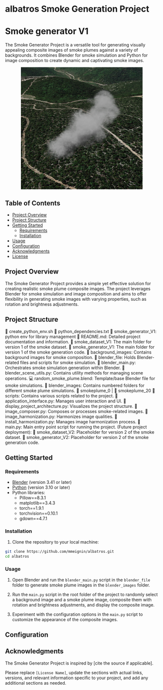 # albatros Smoke Generation Project

# Smoke generator V1
The Smoke Generator Project is a versatile tool for generating visually appealing composite images of smoke plumes against a variety of backgrounds. It combines Blender for smoke simulation and Python for image composition to create dynamic and captivating smoke images.

<p align="center">
  <img src="readme.png" alt="Example Smoke Composite Image" width="400"/>
</p>

## Table of Contents

- [Project Overview](#project-overview)
- [Project Structure](#project-structure)
- [Getting Started](#getting-started)
  - [Requirements](#requirements)
  - [Installation](#installation)
- [Usage](#usage)
- [Configuration](#configuration)
- [Acknowledgments](#acknowledgments)
- [License](#license)

## Project Overview

The Smoke Generator Project provides a simple yet effective solution for creating realistic smoke plume composite images. The project leverages Blender for smoke simulation and image composition and aims to offer flexibility in generating smoke images with varying properties, such as rotation and brightness adjustments.

## Project Structure

🔧 create_python_env.sh
📄 python_dependencies.txt
📁 smoke_generator_V1: python env for library management
📝 README.md: Detailed project documentation and information.
📁 smoke_dataset_V1: The main folder for version 1 of the smoke dataset.
  📁 smoke_generator_V1: The main folder for version 1 of the smoke generation code.
    📁 background_images: Contains background images for smoke composition.
    📁 blender_file: Holds Blender-related files and scripts for smoke simulation.
      🐍 blender_main.py: Orchestrates smoke simulation generation within Blender.
      🐍 blender_scene_utils.py: Contains utility methods for managing scene operations.
      💻 random_smoke_plume.blend: Template/base Blender file for smoke simulations.
    📁 blender_images: Contains numbered folders for different smoke plume simulations.
      📁 smokeplume_0
            |
      📁 smokeplume_20
    📁 scripts: Contains various scripts related to the project.
      🐍 application_interface.py: Manages user interaction and UI.
      🐍 display_project_architecture.py: Visualizes the project structure.
      🐍 image_composer.py: Composes or processes smoke-related images.
      🐍 image_harmonization.py: Harmonizes image qualities.
      🐍 install_harmonization.py: Manages image harmonization process.
      🐍 main.py: Main entry point script for running the project.
(Future project deployment):
📁 smoke_dataset_V2: Placeholder for version 2 of the smoke dataset.
📁 smoke_generator_V2: Placeholder for version 2 of the smoke generation code.




## Getting Started

### Requirements

- [Blender](https://www.blender.org/) (version 3.41 or later)
- [Python](https://www.python.org/) (version 3.10 or later)
- Python libraries:
  - Pillow==8.3.1
  - matplotlib==3.4.3
  - torch==1.9.1
  - torchvision==0.10.1
  - gdown==4.7.1

### Installation

1. Clone the repository to your local machine:

```bash
git clone https://github.com/mmeignin/albatros.git
cd albatros
```

### Usage

1. Open Blender and run the `blender_main.py` script in the `blender_file` folder to generate smoke plume images in the `blender_images` folder.

2. Run the `main.py` script in the root folder of the project to randomly select a background image and a smoke plume image, composite them with rotation and brightness adjustments, and display the composite image.

3. Experiment with the configuration options in the `main.py` script to customize the appearance of the composite images.

## Configuration


## Acknowledgments

The Smoke Generator Project is inspired by [cite the source if applicable].


Please replace `[License Name]`, update the sections with actual links, versions, and relevant information specific to your project, and add any additional sections as needed.
